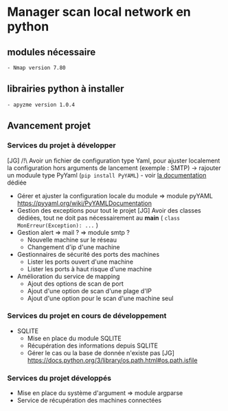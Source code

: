 # Manager scan local network en python

## modules nécessaire

	- Nmap version 7.80

## librairies python à installer

	- apyzme version 1.0.4

## Avancement projet

### Services du projet à développer

[JG] 
	/!\ Avoir un fichier de configuration type Yaml, pour ajuster localement la configuration hors arguments de lancement (exemple : SMTP) 
	-> rajouter un moduule type PyYaml (`pip install PyYAML`) - voir [la documentation](https://pyyaml.org/wiki/PyYAMLDocumentation) dédiée 


* Gérer et ajuster la configuration locale du module => module pyYAML https://pyyaml.org/wiki/PyYAMLDocumentation 
* Gestion des exceptions pour tout le projet 
	[JG] Avoir des classes dédiées, tout ne doit pas nécessairement au __main__ ( `class MonErreur(Exception): ...` ) 
* Gestion alert => mail ? => module smtp ?
	* Nouvelle machine sur le réseau
	* Changement d'ip d'une machine
* Gestionnaires de sécurité des ports des machines
	* Lister les ports ouvert d'une machine
	* Lister les ports à haut risque d'une machine
* Amélioration du service de mapping
	* Ajout des options de scan de port
	* Ajout d'une option de scan d'une plage d'IP
	* Ajout d'une option pour le scan d'une machine seul

### Services du projet en cours de développement

* SQLITE
	* Mise en place du module SQLITE
	* Récupération des informations depuis SQLITE
	* Gérer le cas ou la base de donnée n'existe pas
	[JG] https://docs.python.org/3/library/os.path.html#os.path.isfile

### Services du projet développés

* Mise en place du système d'argument => module argparse
* Service de récupération des machines connectées
